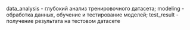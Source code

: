 data_analysis - глубокий анализ тренировочного датасета;
modeling - обработка данных, обучение и тестирование моделей;
test_result - получение результата на тестовом датасете
